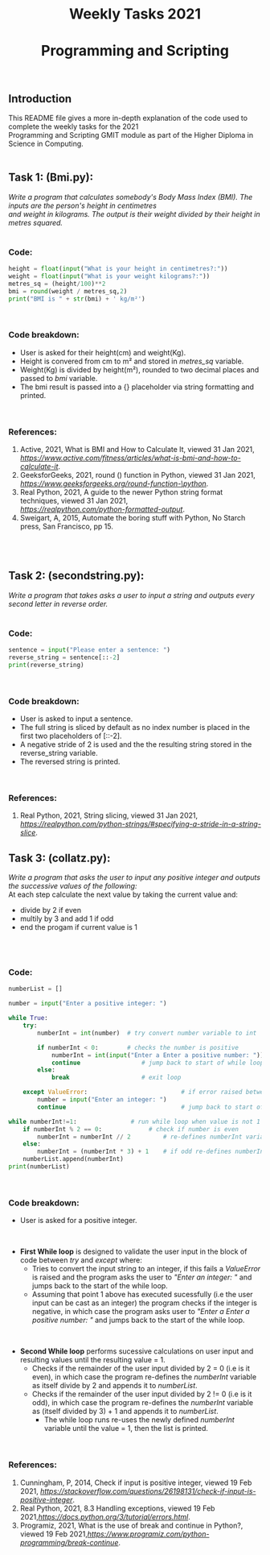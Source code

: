 
<H1 align="center"> Weekly Tasks 2021 </H1>
<H1 align="center"> Programming and Scripting </H1>
<br/>

## Introduction
This README file gives a more in-depth explanation of the code used to complete the weekly tasks for the 2021<br/>Programming and Scripting GMIT module as part of the Higher Diploma in Science in Computing.  
<br/>


## Task 1: (Bmi.py):
*Write a program that calculates somebody's Body Mass Index (BMI). The inputs are the person's height in centimetres<br/>and weight in kilograms. The output is their weight divided by their height in metres squared.* 
<br/>
<br/>

### Code:
``` Python
height = float(input("What is your height in centimetres?:"))
weight = float(input("What is your weight kilograms?:"))
metres_sq = (height/100)**2
bmi = round(weight / metres_sq,2)
print("BMI is " + str(bmi) + ' kg/m²')
```
<br/>


### Code breakdown:
- User is asked for their height(cm) and weight(Kg).
- Height is convered from cm to m² and stored in *metres_sq* variable.
- Weight(Kg) is divided by height(m²), rounded to two decimal places and passed to *bmi* variable.
- The bmi result is passed into a {} placeholder via string formatting and printed.
<br/>


### References:
1.	Active, 2021, What is BMI and How to Calculate It, viewed 31 Jan 2021,<br/>*<https://www.active.com/fitness/articles/what-is-bmi-and-how-to-calculate-it>*.
2.	GeeksforGeeks, 2021, round () function in Python, viewed 31 Jan 2021,<br/>*<https://www.geeksforgeeks.org/round-function-\python>*.
3.	Real Python, 2021, A guide to the newer Python string format techniques, viewed 31 Jan 2021,<br/>*<https://realpython.com/python-formatted-output>*.
4.	Sweigart, A, 2015, Automate the boring stuff with Python, No Starch press, San Francisco, pp 15.
<br/>
<br/>

## Task 2: (secondstring.py):

*Write a program that takes asks a user to input a string and outputs every second letter in reverse order.*
<br/>
<br/>

### Code:
``` Python
sentence = input("Please enter a sentence: ")
reverse_string = sentence[::-2]
print(reverse_string)
```
<br/>

### Code breakdown:
- User is asked to input a sentence.
- The full string is sliced by default as no index number is placed in the first two placeholders of [::-2].
- A negative stride of 2 is used and the the resulting string stored in the reverse_string variable.
- The reversed string is printed.
<br/>


### References:
1. Real Python, 2021, String slicing, viewed 31 Jan 2021,<br/>*<https://realpython.com/python-strings/#specifying-a-stride-in-a-string-slice>*.


## Task 3: (collatz.py):

*Write a program that asks the user to input any positive integer and outputs the successive values of the following:<br/>*
 At each step calculate the next value by taking the current value and:
 - divide by 2 if even
 - multily by 3 and add 1 if odd
 - end the progam if current value is 1

<br/>
<br/>

### Code:
``` Python
numberList = []

number = input("Enter a positive integer: ")

while True:
    try:
        numberInt = int(number)  # try convert number variable to int 

        if numberInt < 0:        # checks the number is positive
            numberInt = int(input("Enter a Enter a positive number: "))
            continue                 # jump back to start of while loop
        else:
            break                    # exit loop 

    except ValueError:                          # if error raised between try and except statement:
        number = input("Enter an integer: ")    
        continue                                # jump back to start of while loop

while numberInt!=1:               # run while loop when value is not 1
    if numberInt % 2 == 0:             # check if number is even
        numberInt = numberInt // 2         # re-defines numberInt variable as itself divide by 2
    else:
        numberInt = (numberInt * 3) + 1    # if odd re-defines numberInt variable  as (itself x 3) +1
    numberList.append(numberInt)       
print(numberList)
```
<br/>

### Code breakdown:
- User is asked for a positive integer.
<br/>

- **First While loop** is designed to validate the user input in the block of code between  *try* and *except* where:
    - Tries to convert the input string to an integer, if this fails a *ValueError* is raised and the program asks the  user to *"Enter an integer: "* and jumps back to the start of the while loop.
    - Assuming that point 1 above has executed sucessfully (i.e the user input can be cast as an integer) the program checks if the integer is negative, in which case  the program asks user to *"Enter a Enter a positive number: "* and jumps  back to the start of the while loop.
<br/>

 - **Second While loop** performs sucessive calculations on user input and resulting values until the resulting value = 1. 
     - Checks if the remainder of the user input divided by 2 = 0 (i.e is it even), in which case the program re-defines the *numberInt* variable as itself divide by 2 and appends it to *numberList*.
     - Checks if the remainder of the user input divided by 2 != 0 (i.e is it odd), in which case the program re-defines the *numberInt* variable as (itself divided by 3) + 1 and appends it to *numberList*.
         - The while loop runs re-uses the newly defined *numberInt* variable until the value = 1, then the list is printed.
<br/>

### References:

1. Cunningham, P, 2014, Check if input is positive integer, viewed 19 Feb 2021, *<https://stackoverflow.com/questions/26198131/check-if-input-is-positive-integer>*.
2. Real Python, 2021, 8.3 Handling exceptions, viewed 19 Feb 2021,*<https://docs.python.org/3/tutorial/errors.html>*.
3. Programiz, 2021, What is the use of break and continue in Python?, viewed 19 Feb 2021,*<https://www.programiz.com/python-programming/break-continue>*.  



